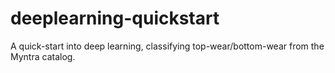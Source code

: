 # deeplearning-quickstart
A quick-start into deep learning, classifying top-wear/bottom-wear from the Myntra catalog.
